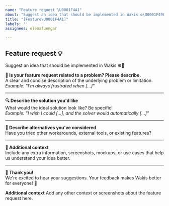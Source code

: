 ```yaml
---
name: "Feature request \U0001F4A1"
about: "Suggest an idea that should be implemented in Wakis ⚙️\U0001F496"
title: "[Feature\U0001F4A1]"
labels: ''
assignees: elenafuengar

---
```

## Feature request 💡
Suggest an idea that should be implemented in Wakis ⚙️💖

**🧩 Is your feature request related to a problem? Please describe.**  
A clear and concise description of the underlying problem or limitation.  
_Example: "I'm always frustrated when [...]"_

---

**🔍 Describe the solution you'd like**  
What would the ideal solution look like? Be specific!  
_Example: "I wish I could [...], and the solver would automatically [...]"_

---

**🔄 Describe alternatives you've considered**  
Have you tried other workarounds, external tools, or existing features?

---

**📎 Additional context**  
Include any extra information, screenshots, mockups, or use cases that help us understand your idea better.

---

**🙏 Thank you!**  
We're excited to hear your suggestions. Your feedback makes Wakis better for everyone! 🌟


**Additional context**
Add any other context or screenshots about the feature request here.
